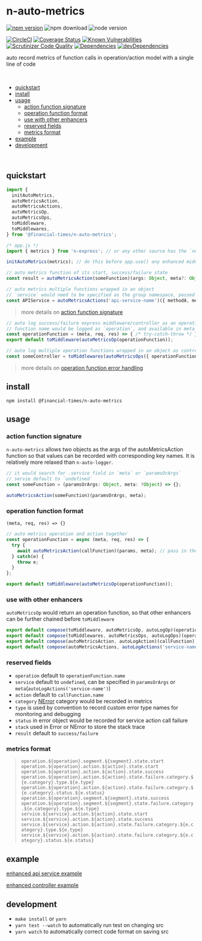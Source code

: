 # n-auto-metrics

[![npm version](https://badge.fury.io/js/%40financial-times%2Fn-auto-metrics.svg)](https://badge.fury.io/js/%40financial-times%2Fn-auto-metrics)
![npm download](https://img.shields.io/npm/dm/@financial-times/n-auto-metrics.svg)
![node version](https://img.shields.io/node/v/@financial-times/n-auto-metrics.svg)

[![CircleCI](https://circleci.com/gh/Financial-Times/n-auto-metrics.svg?style=shield)](https://circleci.com/gh/Financial-Times/n-auto-metrics)
[![Coverage Status](https://coveralls.io/repos/github/Financial-Times/n-auto-metrics/badge.svg?branch=master)](https://coveralls.io/github/Financial-Times/n-auto-metrics?branch=master) 
[![Known Vulnerabilities](https://snyk.io/test/github/Financial-Times/n-auto-metrics/badge.svg)](https://snyk.io/test/github/Financial-Times/n-auto-metrics)
[![Scrutinizer Code Quality](https://scrutinizer-ci.com/g/Financial-Times/n-auto-metrics/badges/quality-score.png?b=master)](https://scrutinizer-ci.com/g/Financial-Times/n-auto-metrics/?branch=master)
[![Dependencies](https://david-dm.org/Financial-Times/n-auto-metrics.svg)](https://david-dm.org/Financial-Times/n-auto-metrics)
[![devDependencies](https://david-dm.org/Financial-Times/n-auto-metrics/dev-status.svg)](https://david-dm.org/Financial-Times/n-auto-metrics?type=dev)

auto record metrics of function calls in operation/action model with a single line of code

<br>

- [quickstart](#quickstart)
- [install](#install)
- [usage](#usage)
   * [action function signature](#action-function-signature)
   * [operation function format](#operation-function-format)
   * [use with other enhancers](#use-with-other-enhancers)
   * [reserved fields](#reserved-fields)
   * [metrics format](#metrics-format)
- [example](#example)
- [development](#development)

<br>

## quickstart
```js
import { 
  initAutoMetrics,
  autoMetricsAction, 
  autoMetricsActions, 
  autoMetricsOp,
  autoMetricsOps,
  toMiddleware,
  toMiddlewares,
} from '@financial-times/n-auto-metrics';
```

```js
/* app.js */
import { metrics } from 'n-express'; // or any other source has the `next-metrics` instance

initAutoMetrics(metrics); // do this before app.use() any enhanced middleware/controller
```

```js
// auto metrics function of its start, success/failure state
const result = autoMetricsAction(someFunction)(args: Object, meta?: Object);

// auto metrics multiple functions wrapped in an object
// `service` would need to be specified as the group namespace, passed to meta
const APIService = autoMetricsActions('api-service-name')({ methodA, methodB, methodC });
```
> more details on [action function signature](#action-function-signature)


```js
// auto log success/failure express middleware/controller as an operation function 
// function name would be logged as `operation`, and available in meta
const operationFunction = (meta, req, res) => { /* try-catch-throw */ };
export default toMiddleware(autoMetricsOp(operationFunction));

// auto log multiple operation functions wrapped in an object as controller
const someController = toMiddlewares(autoMetricsOps({ operationFunctionA, operationFuncitonB }));
```
> more details on [operation function error handling](#operation-function-error-handling)

## install
```shell
npm install @financial-times/n-auto-metrics
```

## usage

### action function signature

`n-auto-metrics` allows two objects as the args of the autoMetricsAction function so that values can be recorded with corresponding key names. It is relatively more relaxed than `n-auto-logger`.
```js
// it would search for .service field in `meta` or `paramsOrArgs`
// servie default to `undefined`
const someFunction = (paramsOrArgs: Object, meta: ?Object) => {};

autoMetricsAction(someFunction)(paramsOrArgs, meta);
```

### operation function format

`(meta, req, res) => {}`

```js
// auto metrics operation and action together
const operationFunction = async (meta, req, res) => {
  try {
    await autoMetricsAction(callFunction)(params, meta); // pass in the `meta`
  } catch(e) {
    throw e;
  }
};

export default toMiddleware(autoMetricsOp(operationFunction));
```

### use with other enhancers

`autoMetricsOp` would return an operation function, so that other enhancers can be further chained before `toMiddleware`

```js
export default compose(toMiddleware, autoMetricsOp, autoLogOp)(operationFunction);
export default compose(toMiddlewares, autoMetricsOps, autoLogOps)(operationBundle);
export default compose(autoMetricsAction, autoLogAction)(callFunction);
export default compose(autoMetricsActions, autoLogActions('service-name'))(callFunctionBundle);
```

### reserved fields

* `operation` default to `operationFunction.name`
* `service` default to `undefined`, can be specified in `paramsOrArgs` or `meta`(`autoLogActions('service-name')`)
* `action` default to `callFunction.name`
* `category` [NError](https://github.com/financial-times/n-error) category would be recorded in metrics
* `type` is used by convention to record custom error type names for monitoring and debugging
* `status` in error object would be recorded for service action call failure
* `stack` used in Error or NError to store the stack trace
* `result` default to `success/failure`

### metrics format

> `operation.${operation}.segment.${segment}.state.start`
> `operation.${operation}.action.${action}.state.start`
> `operation.${operation}.action.${action}.state.success`
> `operation.${operation}.action.${action}.state.failure.category.${e.category}.type.${e.type}`
> `operation.${operation}.action.${action}.state.failure.category.${e.category}.status.${e.status}`
> `operation.${operation}.segment.${segment}.state.success`
> `operation.${operation}.segment.${segment}.state.failure.category.${e.category}.type.${e.type}`
> `service.${service}.action.${action}.state.start`
> `service.${service}.action.${action}.state.success`
> `service.${service}.action.${action}.state.failure.category.${e.category}.type.${e.type}`
> `service.${service}.action.${action}.state.failure.category.${e.category}.status.${e.status}`


## example

[enhanced api service example](https://github.com/Financial-Times/newspaper-mma/blob/master/server/apis/newspaper-info-svc.js)

[enhanced controller example](https://github.com/Financial-Times/newspaper-mma/blob/master/server/routes/delivery-address/controller.js)

## development
* `make install` or `yarn`
* `yarn test --watch` to automatically run test on changing src
* `yarn watch` to automatically correct code format on saving src
